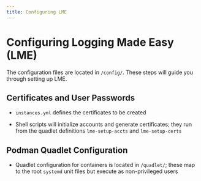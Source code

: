 ```yaml
---
title: Configuring LME
---
```


# Configuring Logging Made Easy (LME)

The configuration files are located in `/config/`. These steps will guide you through setting up LME.

## Certificates and User Passwords

  - `instances.yml` defines the certificates to be created
    
  - Shell scripts will initialize accounts and generate certificates; they run from the quadlet definitions `lme-setup-accts` and `lme-setup-certs`
   
## Podman Quadlet Configuration

- Quadlet configuration for containers is located in `/quadlet/`; these map to the root `systemd` unit files but execute as non-privileged users
